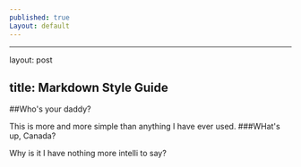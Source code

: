 ```yaml
---
published: true
Layout: default
---
```



---
layout: post

title: Markdown Style Guide
---
##Who's your daddy?

This is more and more simple than anything I have ever used.
###WHat's up, Canada?

Why is it I have nothing more intelli to say?
